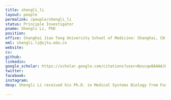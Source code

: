 ```yaml
---
title: shengli_li
layout: people
permalink: /people/shengli_li
status: Principle Investigator
pname: Shengli Li, PhD
position: 
office: Shanghai Jiao Tong University School of Medicine: Shanghai, CN
eml: shengli.li@sjtu.edu.cn
website:
cv: 
github:
linkedin:
google_scholar: https://scholar.google.com/citations?user=Nzucqw8AAAAJ&hl=en
twitter: 
facebook: 
instagram:
desp: Shengli Li received his Ph.D. in Medical Systems Biology from Fudan University in 2018 and Postdoctoral training from the University of Texas Health Science center at Houston during 2018-2020. He is a Principal Investigator with the Shanghai General Hospital affiliated to Shanghai Jiao Tong University. Shengli is a computational biologist with expertise in human disease genetics, including cancer and skin diseases. His research focuses on integrative utilization of cutting-edge computational biology algorithms and molecular experimental technologies to reveal systematical changes and functional factors in human disease progression, disease microenvironment and response to drug treatment.
 
---
```



